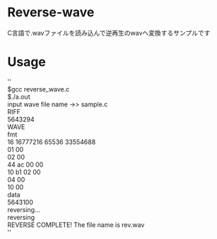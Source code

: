 # Reverse-wave
C言語で.wavファイルを読み込んで逆再生のwavへ変換するサンプルです

# Usage
''    
$gcc reverse_wave.c  
$./a.out  
input wave file name ->> sample.c  
RIFF  
5643294   
WAVE  
fmt   
16 16777216 65536 33554688   
01 00   
02 00   
44 ac 00 00   
10 b1 02 00   
04 00   
10 00   
data  
5643100   
reversing...  
reversing  
REVERSE COMPLETE! The file name is rev.wav  
''
